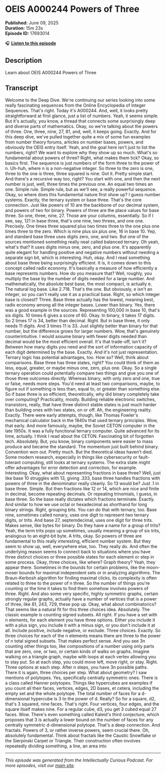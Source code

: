 # OEIS A000244 Powers of Three

**Published:** June 09, 2025  
**Duration:** 15m 23s  
**Episode ID:** 17693014

🎧 **[Listen to this episode](https://intellectuallycurious.buzzsprout.com/2529712/episodes/17693014-oeis-a000244-powers-of-three)**

## Description

Learn about OEIS A000244 Powers of Three

## Transcript

Welcome to the Deep Dive. We're continuing our series looking into some really fascinating sequences from the Online Encyclopedia of Integer Sequences. That's right. Today it's A000244. And, well, it looks pretty straightforward at first glance, just a list of numbers. Yeah, it seems simple. But it's actually, you know, a thread that connects some surprisingly deep and diverse parts of mathematics. Okay, so we're talking about the powers of three. One, three, nine, 27, 81, and, well, it keeps going. Exactly. And for this deep dive, we've pulled together quite a mix of some fun examples from number theory forums, articles on number bases, powers, and obviously the OEIS entry itself. Yeah, and the goal here isn't just to list the numbers, right? We want to explore why they show up so much. What's so fundamental about powers of three? Right, what makes them tick? Okay, so basics first. The sequence is just numbers of the form three to the power of n. Uh-huh, where n is a non-negative integer. So three to the zero is one, three to the one is three, three squared is nine. Got it. Pretty simple start. And there's a recursive way too, right? You start with one, and then the next number is just, well, three times the previous one. An equal two times an one. Simple rule. Simple rule, but as we'll see, a really powerful sequence. Okay, so where does this fundamental nature first show up? I guess number systems. Exactly, the ternary system or base three. That's the core connection. Just like powers of 10 are the backbone of our decimal system, and powers of two for binary. Powers of three are the place values for base three. So one, three, nine, 27. Those are your columns, essentially. So if I see, say, 121 in base three, that's one nine, two threes, and one one. Precisely. One times three squared plus two times three to the one plus one times three to the zero. Which is nine plus six plus one, 16 in base 10. Yep, and standard base three uses digits zero, one, and two. But one of the sources mentioned something really neat called balanced ternary. Oh yeah, what's that? It uses digits minus one, zero, and plus one. It's apparently quite elegant for handling positive and negative numbers without needing a separate sign bit, which is interesting. Huh, okay. And I read something about base three being surprisingly efficient. It is, it comes down to this concept called radix economy. It's basically a measure of how efficiently a base represents numbers. How do you measure that? Well, roughly, you multiply the base by the number of digits needed for a large number. And mathematically, the absolute best base, the most compact, is actually e. The natural log base. Like 2.718. That's the one. But obviously, e isn't an integer, so you can't really use it as a practical base. Right, so which integer base is closest? Three. Base three actually has the lowest, meaning best, radix economy among all the integer bases. Lower than binary. Yes, there was a good example in the sources. Representing 100,000 in base 10, that's six digits. 10 times 6 gives a score of 60. Okay. In binary, it takes 17 digits. So 2 times 17 is 34, better than decimal. Right. But in base three, it only needs 11 digits. And 3 times 11 is 33. Just slightly better than binary for that number, but the difference grows for larger numbers. Wow, that's genuinely counterintuitive. I would assume binary with fewer digits needed than decimal would be the most efficient overall. It's that trade-off, isn't it? Between how many digits you need and the sort of information capacity of each digit determined by the base. Exactly. And it's not just representation. Ternary logic has potential advantages, too. How so? Well, think about comparisons. Base three has three states, right? You could think of them as less, equal, greater, or maybe minus one, zero, plus one. Okay. So a single ternary operation could potentially compare two things and give you one of those three outcomes directly. Whereas binary, with only zero and one, true or false, needs more steps. You'd need at least two comparisons, maybe, to figure out if something is less than, equal to, or greater than something else. So if base three is so efficient, theoretically, why did binary completely take over computing? Practicality, mostly. Building reliable electronic switches, transistors, really, that have three distinct stable states is just much harder than building ones with two states, on or off. Ah, the engineering reality. Exactly. There were early attempts, though, like Thomas Fowler's mechanical calculator back in the 1840s that used ternary principles. Wow, that early. And more famously, maybe, the Soviet CETON computer in the late 1950s. It was a fully functional ternary computer. Quite advanced for its time, actually. I think I read about the CETON. Fascinating bit of forgotten tech. Absolutely. But, you know, binary components were easier to mass produce and became the standard. The momentum just built behind binary. Convention won out. Pretty much. But the theoretical ideas haven't died. Some modern research, especially in things like cybersecurity or fault-tolerant computing, still looks at ternary systems. The extra state might offer advantages for error detection and correction, for example. Interesting. Okay, what about representing fractions in base three? Well, just like base 10 struggles with 13, giving .333, base three handles fractions with powers of three in the denominator really cleanly. So 13 would be? Just .1 in base three. Simple. But then fractions like 12 or 14, which are nice and finite in decimal, become repeating decimals. Or repeating trinomials, I guess, in base three. So the base really dictates which fractions terminate. Exactly. And similar to how we use octal or hexadecimal as shorthand for long binary strings. Right, grouping bits. You can do that with ternary, too. Base nine, sometimes called nonary, uses one digit to represent two ternary digits, or trits. And base 27, septemdecimal, uses one digit for three trits. Makes sense, like bytes for binary. Do they have a name for a group of trits? Yeah, the term trits pops up sometimes, usually meaning a group of six trits, analogous to an eight-bit byte. A trits, okay. So powers of three are fundamental to this really interesting, efficient number system. But they seem to show up, well, everywhere else, too. They really do. And often the underlying reason seems to connect back to situations where you have three distinct choices or three possible states for each element or step in some process. Okay, three choices, like where? Graph theory? Yeah, they appear there. Sometimes in the bounds for certain problems, like the moon-moser bounds for maximal independent sets or in analyzing algorithms. The Braun-Kerbosh algorithm for finding maximal clicks, its complexity is often related to three to the power of n three. So the number of things you're counting or the time it takes to find them somehow involves powers of three. Right. And also some very specific, highly symmetric graphs, certain strongly regular graphs, actually have a number of vertices that is a power of three, like 81, 243, 729, these pop up. Okay, what about combinatorics? That seems like a natural fit for this three choices idea. Absolutely. The classic example is counting signed subsets. All right. If you have a set with n elements, for each element you have three options. Either you include it with a plus sign, you include it with a minus sign, or you don't include it at all. Include positive, include negative, or exclude. Three choices. Exactly. So three choices for each of the n elements means there are three to the power of n total signed subsets. That makes perfect sense. And you see 3n counting other things too, like compositions of a number using only parts that are zero, one, or two, or certain kinds of walks on graphs. Imagine walking on a triangle graph, maybe with loops at each vertex allowing you to stay put. So at each step, you could move left, move right, or stay. Right. Three options at each step. After n steps, you have 3n possible paths. There it is again, three choices per step. What about geometry? I saw mentions of polytopes. Yes, specifically centrally symmetric ones. There is a class called Hanner polytopes. Things like hypercubes are examples if you count all their faces, vertices, edges, 2D bases, et cetera, including the empty set and the whole polytope. The total number of faces for a d-dimensional hypercube is 3 to the power of d. Really? So for a square, d2, that's 3 squared, nine faces. That's right. Four vertices, four edges, and the square itself makes nine. For a regular cube, d3, you get 3 cubed equal 27 faces. Wow. There's even something called Kaleid's third conjecture, which proposes that 3 is actually a lower bound on the number of faces for any centrally symmetric d-dimensional polytope. That's a deep connection. And fractals. Powers of 3, or rather inverse powers, seem crucial there. Oh, absolutely fundamental. Think about fractals like the Caustic Snowflake or the Sierpinski Carpet or Triangle. Their construction often involves repeatedly dividing something, a line, an area into

---
*This episode was generated from the Intellectually Curious Podcast. For more episodes, visit our [main site](https://intellectuallycurious.buzzsprout.com).*
